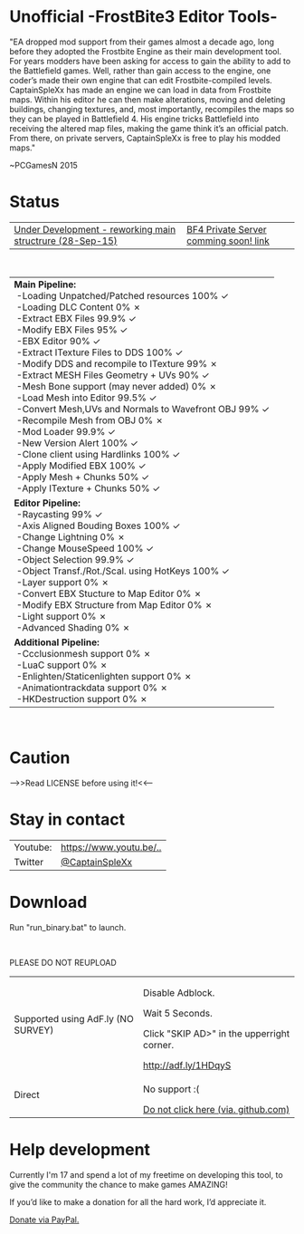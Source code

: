 <h1>Unofficial -FrostBite3 Editor Tools-</h1>
<p>"EA dropped mod support from their games almost a decade ago,
long before they adopted the Frostbite Engine as their main development
tool.
For years modders have been asking for access to gain the ability to
add to the Battlefield games.
Well, rather than gain access to the engine, one coder&rsquo;s made
their own engine that can edit Frostbite-compiled levels.
CaptainSpleXx has made an engine we can load in data from Frostbite
maps.
Within his editor he can then make alterations, moving and deleting
buildings,
changing textures, and, most importantly, recompiles the maps so they
can be played in Battlefield 4.
His engine tricks Battlefield into receiving the altered map files,
making the game think it&rsquo;s an official patch. From there, on
private servers,
CaptainSpleXx is free to play his modded maps."</p>
<p> ~PCGamesN 2015</p>
<h1>Status</h1>
<p style="text-decoration: underline;">
<table>
  <tbody>
    <tr>
      <td>Under Development - reworking main structrure (28-Sep-15)</td>
      <td>BF4 Private Server comming soon! <a href="http://zlogames.ru/index.php?/topic/4163/&do=findComment&comment=43187">link</a></td>
    </tr>
  </tbody>
</table>
</p>
<br>
<table>
  <tbody>
    <tr>
      <td><span style="font-weight: bold;">Main
Pipeline:</span><br>
&nbsp;-Loading Unpatched/Patched resources 100% ✓<br>
&nbsp;-Loading DLC Content 0% ✗<br>
&nbsp;-Extract EBX Files 99.9% ✓<br>
&nbsp;-Modify EBX Files 95% ✓<br>
&nbsp;-EBX Editor 90% ✓<br>
&nbsp;-Extract ITexture Files to DDS 100% ✓<br>
&nbsp;-Modify DDS and recompile to ITexture 99% ✗<br>
&nbsp;-Extract MESH Files Geometry + UVs 90% ✓<br>
&nbsp;-Mesh Bone support (may never added) 0% ✗<br>
&nbsp;-Load Mesh into Editor 99.5% ✓<br>
&nbsp;-Convert Mesh,UVs and Normals to Wavefront OBJ 99% ✓<br>
&nbsp;-Recompile Mesh from OBJ 0% ✗<br>
&nbsp;-Mod Loader 99.9% ✓<br>
&nbsp;-New Version Alert 100% ✓<br>
&nbsp;-Clone client using Hardlinks 100% ✓<br>
&nbsp;-Apply Modified EBX 100% ✓<br>
&nbsp;-Apply Mesh + Chunks 50% ✓<br>
&nbsp;-Apply ITexture + Chunks 50% ✓</td>
    </tr>
    <tr>
      <td><span style="font-weight: bold;">Editor
Pipeline:</span><br>
&nbsp;-Raycasting 99% ✓<br>
&nbsp;-Axis Aligned Bouding Boxes 100% ✓<br>
&nbsp;-Change Lightning 0% ✗<br>
&nbsp;-Change MouseSpeed 100% ✓<br>
&nbsp;-Object Selection 99.9% ✓<br>
&nbsp;-Object Transf./Rot./Scal. using HotKeys 100% ✓<br>
&nbsp;-Layer support 0% ✗<br>
&nbsp;-Convert EBX Stucture to Map Editor 0% ✗<br>
&nbsp;-Modify EBX Structure from Map Editor 0% ✗<br>
&nbsp;-Light support 0% ✗<br>
&nbsp;-Advanced Shading 0% ✗</td>
    </tr>
    <tr>
      <td><span style="font-weight: bold;">Additional
Pipeline:</span><br>
&nbsp;-Ccclusionmesh support 0% ✗<br>
&nbsp;-LuaC support 0% ✗<br>
&nbsp;-Enlighten/Staticenlighten support 0% ✗<br>
&nbsp;-Animationtrackdata support 0% ✗<br>
&nbsp;-HKDestruction support 0% ✗</td>
    </tr>
  </tbody>
</table>
<br>
<h1>Caution</h1>
<p>--&gt;&gt;Read
LICENSE before using it!&lt;&lt;--</p>
<h1>Stay in contact</h1>
<table>
  <tbody>
    <tr>
      <td>Youtube:</td>
      <td><a href="https://www.youtube.com/channel/UCNSVft8rtEmWSYZ_OeyPyBg">https://www.youtu.be/..</a></td>
    </tr>
    <tr>
      <td>Twitter</td>
      <td><a href="https://twitter.com/CaptainSpleXx">@CaptainSpleXx</a></td>
    </tr>
  </tbody>
</table>
<h1>Download</h1>
<p>Run "run_binary.bat" to launch.</p>
<br>
<p>PLEASE DO NOT REUPLOAD</p>
<table>
  <tbody>
    <tr>
      <td>Supported using AdF.ly (NO SURVEY)</td>
      <td>
      <p>Disable Adblock.</p>
      <p>Wait 5 Seconds.</p>
      <p> Click "SKIP AD&gt;" in the upperright corner. </p>
      <a href="http://adf.ly/1HDqyS">http://adf.ly/1HDqyS</a>
      </td>
    </tr>
    <tr>
      <td>Direct</td>
      <td>
      <p>No support :(</p>
      <a href="https://github.com/CaptainSpleXx/FrostBite3Editor/archive/master.zip">Do not click here (via. github.com)</a></td>
    </tr>
  </tbody>
</table>
<h1>Help development</h1>
<p>Currently I'm 17 and spend a lot of my freetime on developing
	this tool, to give the community the chance to make games AMAZING!</p>
<p>If you&rsquo;d like to make a donation for all the hard work, I&rsquo;d appreciate it.</p>
<a href="https://www.paypal.com/cgi-bin/webscr?cmd=_s-xclick&amp;hosted_button_id=BJXCGQRKK8PXL">Donate via PayPal.</a>
